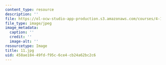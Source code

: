 ```yaml
---
content_type: resource
description: ''
file: https://ol-ocw-studio-app-production.s3.amazonaws.com/courses/4-125-architecture-studio-building-in-landscapes-fall-2002/458ae18449fdf95c6ce4cb24a62bc2c6_11.jpg
file_type: image/jpeg
image_metadata:
  caption: ''
  credit: ''
  image-alt: ''
resourcetype: Image
title: 11.jpg
uid: 458ae184-49fd-f95c-6ce4-cb24a62bc2c6
---
```

